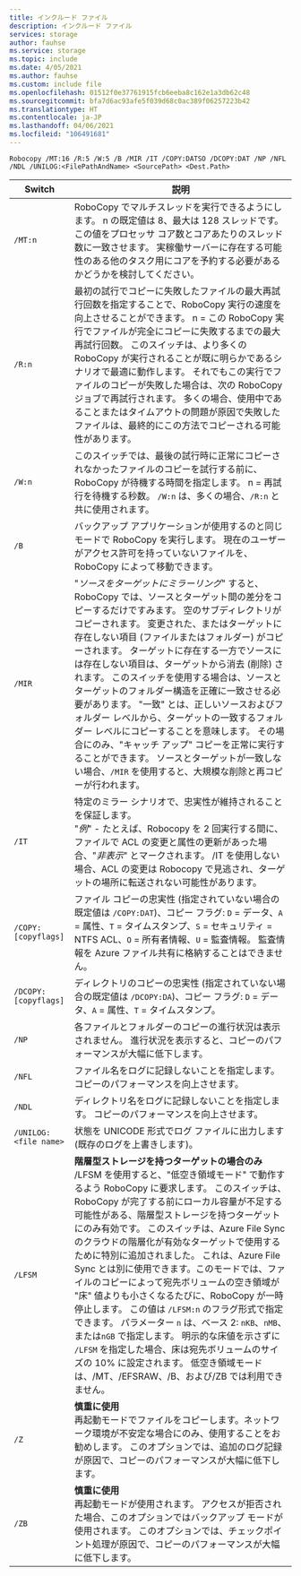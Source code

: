 ```yaml
---
title: インクルード ファイル
description: インクルード ファイル
services: storage
author: fauhse
ms.service: storage
ms.topic: include
ms.date: 4/05/2021
ms.author: fauhse
ms.custom: include file
ms.openlocfilehash: 01512f0e37761915fcb6eeba8c162e1a3db62c48
ms.sourcegitcommit: bfa7d6ac93afe5f039d68c0ac389f06257223b42
ms.translationtype: HT
ms.contentlocale: ja-JP
ms.lasthandoff: 04/06/2021
ms.locfileid: "106491681"
---
```

```console
Robocopy /MT:16 /R:5 /W:5 /B /MIR /IT /COPY:DATSO /DCOPY:DAT /NP /NFL /NDL /UNILOG:<FilePathAndName> <SourcePath> <Dest.Path> 
```

| Switch                | 説明 |
|-----------------------|---------|
| `/MT:n`               | RoboCopy でマルチスレッドを実行できるようにします。 n の既定値は 8、最大は 128 スレッドです。 この値をプロセッサ コア数とコアあたりのスレッド数に一致させます。 実稼働サーバーに存在する可能性のある他のタスク用にコアを予約する必要があるかどうかを検討してください。 |
| `/R:n`                | 最初の試行でコピーに失敗したファイルの最大再試行回数を指定することで、RoboCopy 実行の速度を向上させることができます。 n = この RoboCopy 実行でファイルが完全にコピーに失敗するまでの最大再試行回数。 このスイッチは、より多くの RoboCopy が実行されることが既に明らかであるシナリオで最適に動作します。 それでもこの実行でファイルのコピーが失敗した場合は、次の RoboCopy ジョブで再試行されます。 多くの場合、使用中であることまたはタイムアウトの問題が原因で失敗したファイルは、最終的にこの方法でコピーされる可能性があります。 |
| `/W:n`                | このスイッチでは、最後の試行時に正常にコピーされなかったファイルのコピーを試行する前に、RoboCopy が待機する時間を指定します。 n = 再試行を待機する秒数。 `/W:n` は、多くの場合、`/R:n` と共に使用されます。 |
| `/B`                  | バックアップ アプリケーションが使用するのと同じモードで RoboCopy を実行します。 現在のユーザーがアクセス許可を持っていないファイルを、RoboCopy によって移動できます。 |
| `/MIR`                | "*ソースをターゲットにミラーリング*" すると、RoboCopy では、ソースとターゲット間の差分をコピーするだけですみます。 空のサブディレクトリがコピーされます。 変更された、またはターゲットに存在しない項目 (ファイルまたはフォルダー) がコピーされます。 ターゲットに存在する一方でソースには存在しない項目は、ターゲットから消去 (削除) されます。 このスイッチを使用する場合は、ソースとターゲットのフォルダー構造を正確に一致させる必要があります。 "一致" とは、正しいソースおよびフォルダー レベルから、ターゲットの一致するフォルダー レベルにコピーすることを意味します。 その場合にのみ、"キャッチ アップ" コピーを正常に実行することができます。 ソースとターゲットが一致しない場合、`/MIR` を使用すると、大規模な削除と再コピーが行われます。 |
| `/IT`                 | 特定のミラー シナリオで、忠実性が維持されることを保証します。 </br>"*例*" - たとえば、Robocopy を 2 回実行する間に、ファイルで ACL の変更と属性の更新があった場合、"*非表示*" とマークされます。 /IT を使用しない場合、ACL の変更は Robocopy で見逃され、ターゲットの場所に転送されない可能性があります。 |
|`/COPY:[copyflags]`    | ファイル コピーの忠実性 (指定されていない場合の既定値は `/COPY:DAT`)、コピー フラグ: `D` = データ、`A` = 属性、`T` = タイムスタンプ、`S` = セキュリティ = NTFS ACL、`O` = 所有者情報、`U` = 監査情報。<u></u> 監査情報を Azure ファイル共有に格納することはできません。 |
| `/DCOPY:[copyflags]`  | ディレクトリのコピーの忠実性 (指定されていない場合の既定値は `/DCOPY:DA`)、コピー フラグ: `D` = データ、`A` = 属性、`T` = タイムスタンプ。 |
| `/NP`                 | 各ファイルとフォルダーのコピーの進行状況は表示されません。 進行状況を表示すると、コピーのパフォーマンスが大幅に低下します。 |
| `/NFL`                | ファイル名をログに記録しないことを指定します。 コピーのパフォーマンスを向上させます。 |
| `/NDL`                | ディレクトリ名をログに記録しないことを指定します。 コピーのパフォーマンスを向上させます。 |
| `/UNILOG:<file name>` | 状態を UNICODE 形式でログ ファイルに出力します (既存のログを上書きします)。 |
| `/LFSM`               | **階層型ストレージを持つターゲットの場合のみ** </br>/LFSM を使用すると、"低空き領域モード" で動作するよう RoboCopy に要求します。 このスイッチは、RoboCopy が完了する前にローカル容量が不足する可能性がある、階層型ストレージを持つターゲットにのみ有効です。 このスイッチは、Azure File Sync のクラウドの階層化が有効なターゲットで使用するために特別に追加されました。 これは、Azure File Sync とは別に使用できます。このモードでは、ファイルのコピーによって宛先ボリュームの空き領域が "床" 値よりも小さくなるたびに、RoboCopy が一時停止します。 この値は `/LFSM:n` のフラグ形式で指定できます。 パラメーター `n` は、ベース 2: `nKB`、`nMB`、または`nGB` で指定します。 明示的な床値を示さずに `/LFSM` を指定した場合、床は宛先ボリュームのサイズの 10% に設定されます。 低空き領域モードは、/MT、/EFSRAW、/B、および/ZB では利用できません。 |
| `/Z`                  | **慎重に使用** </br>再起動モードでファイルをコピーします。ネットワーク環境が不安定な場合にのみ、使用することをお勧めします。 このオプションでは、追加のログ記録が原因で、コピーのパフォーマンスが大幅に低下します。 |
| `/ZB`                 | **慎重に使用** </br>再起動モードが使用されます。 アクセスが拒否された場合、このオプションではバックアップ モードが使用されます。 このオプションでは、チェックポイント処理が原因で、コピーのパフォーマンスが大幅に低下します。 |
   